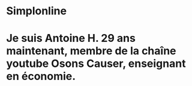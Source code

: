# Simplonline

# Je suis Antoine H. 29 ans maintenant, membre de la chaîne youtube Osons Causer, enseignant en économie.
